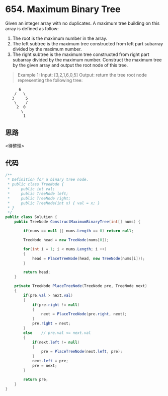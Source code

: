 # 654. Maximum Binary Tree

Given an integer array with no duplicates. A maximum tree building on this array is defined as follow:

1. The root is the maximum number in the array.
2. The left subtree is the maximum tree constructed from left part subarray divided by the maximum number.
3. The right subtree is the maximum tree constructed from right part subarray divided by the maximum number.
Construct the maximum tree by the given array and output the root node of this tree.

> Example 1:
Input: [3,2,1,6,0,5]
Output: return the tree root node representing the following tree:

``` text
      6
    /   \
   3     5
    \    /
     2  0
       \
        1
```

## 思路

<待整理>

## 代码

``` csharp
/**
 * Definition for a binary tree node.
 * public class TreeNode {
 *     public int val;
 *     public TreeNode left;
 *     public TreeNode right;
 *     public TreeNode(int x) { val = x; }
 * }
 */
public class Solution {
    public TreeNode ConstructMaximumBinaryTree(int[] nums) {

        if(nums == null || nums.Length == 0) return null;

        TreeNode head = new TreeNode(nums[0]);

        for(int i = 1; i < nums.Length; i ++)
        {
            head = PlaceTreeNode(head, new TreeNode(nums[i]));
        }

        return head;
    }

    private TreeNode PlaceTreeNode(TreeNode pre, TreeNode next)
    {
        if(pre.val > next.val)
        {
            if(pre.right != null)
            {
                next = PlaceTreeNode(pre.right, next);
            }
            pre.right = next;
        }
        else    // pre.val <= next.val
        {
            if(next.left != null)
            {
                pre = PlaceTreeNode(next.left, pre);
            }
            next.left = pre;
            pre = next;
        }

        return pre;
    }
}
```
